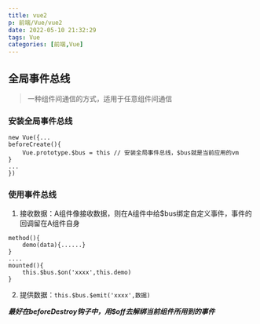 ```yaml
---
title: vue2
p: 前端/Vue/vue2
date: 2022-05-10 21:32:29
tags: Vue
categories: [前端,Vue]
---
```

## 全局事件总线

> 一种组件间通信的方式，适用于任意组件间通信

### 安装全局事件总线

```vue
new Vue({...
beforeCreate(){
    Vue.prototype.$bus = this // 安装全局事件总线，$bus就是当前应用的vm
}
...
})
```

### 使用事件总线

1. 接收数据：A组件像接收数据，则在A组件中给$bus绑定自定义事件，事件的回调留在A组件自身

```vue
method(){
    demo(data){......}
}
....
mounted(){
    this.$bus.$on('xxxx',this.demo)
}
```

2. 提供数据：`this.$bus.$emit('xxxx',数据)`

***最好在beforeDestroy钩子中，用$off去解绑当前组件所用到的事件***

